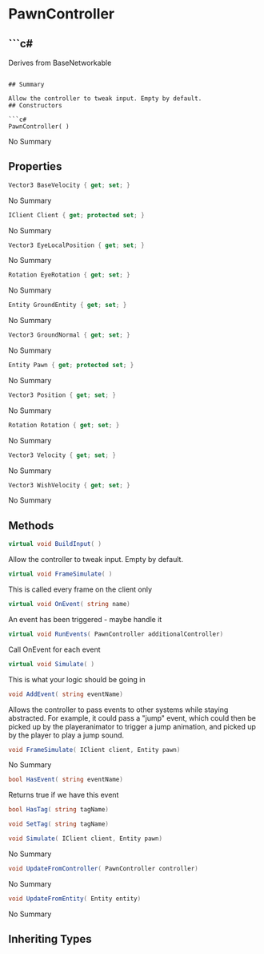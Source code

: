 # PawnController

## ```c#
Derives from BaseNetworkable
```

## Summary

Allow the controller to tweak input. Empty by default.
## Constructors

```c#
PawnController( ) 
```
No Summary
## Properties

```c#
Vector3 BaseVelocity { get; set; } 
```
No Summary
```c#
IClient Client { get; protected set; } 
```
No Summary
```c#
Vector3 EyeLocalPosition { get; set; } 
```
No Summary
```c#
Rotation EyeRotation { get; set; } 
```
No Summary
```c#
Entity GroundEntity { get; set; } 
```
No Summary
```c#
Vector3 GroundNormal { get; set; } 
```
No Summary
```c#
Entity Pawn { get; protected set; } 
```
No Summary
```c#
Vector3 Position { get; set; } 
```
No Summary
```c#
Rotation Rotation { get; set; } 
```
No Summary
```c#
Vector3 Velocity { get; set; } 
```
No Summary
```c#
Vector3 WishVelocity { get; set; } 
```
No Summary
## Methods

```c#
virtual void BuildInput( ) 
```
Allow the controller to tweak input. Empty by default.
```c#
virtual void FrameSimulate( ) 
```
This is called every frame on the client only
```c#
virtual void OnEvent( string name) 
```
An event has been triggered - maybe handle it
```c#
virtual void RunEvents( PawnController additionalController) 
```
Call OnEvent for each event
```c#
virtual void Simulate( ) 
```
This is what your logic should be going in
```c#
void AddEvent( string eventName) 
```
Allows the controller to pass events to other systems
while staying abstracted.
For example, it could pass a "jump" event, which could then
be picked up by the playeranimator to trigger a jump animation,
and picked up by the player to play a jump sound.
```c#
void FrameSimulate( IClient client, Entity pawn) 
```
No Summary
```c#
bool HasEvent( string eventName) 
```
Returns true if we have this event
```c#
bool HasTag( string tagName) 
```

```c#
void SetTag( string tagName) 
```

```c#
void Simulate( IClient client, Entity pawn) 
```
No Summary
```c#
void UpdateFromController( PawnController controller) 
```
No Summary
```c#
void UpdateFromEntity( Entity entity) 
```
No Summary
## Inheriting Types

